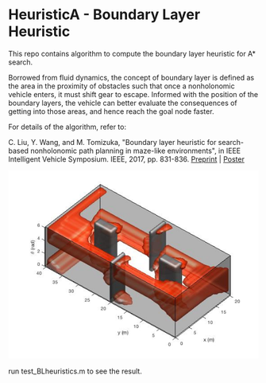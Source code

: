 # HeuristicA - Boundary Layer Heuristic

This repo contains algorithm to compute the boundary layer heuristic for A* search. 

Borrowed from fluid dynamics, the concept of boundary layer is defined as the area in the proximity of obstacles such that once a nonholonomic vehicle enters, it must shift gear to escape. Informed with the position of the boundary layers, the vehicle can better evaluate the consequences of getting into those areas, and hence reach the goal node faster.

For details of the algorithm, refer to:

C. Liu, Y. Wang, and M. Tomizuka, "Boundary layer heuristic for search-based nonholonomic path planning in maze-like environments", in IEEE Intelligent Vehicle Symposium. IEEE, 2017, pp. 831-836. [Preprint](http://web.stanford.edu/~cliuliu/files/iv17-1.pdf) | [Poster](http://web.stanford.edu/~cliuliu/files/iv17-1poster.pdf)

![](https://github.com/changliuliu/HeuristicA/blob/master/boundary_layer_3D.jpg)

run test_BLheuristics.m to see the result.
